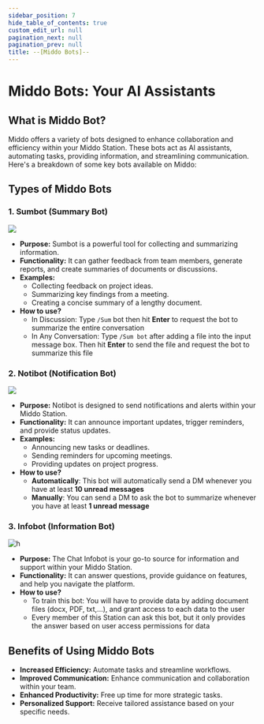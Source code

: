```yaml
---
sidebar_position: 7
hide_table_of_contents: true
custom_edit_url: null
pagination_next: null
pagination_prev: null
title: --[Middo Bots]--
---
```

# Middo Bots: Your AI Assistants

## What is Middo Bot?

Middo offers a variety of bots designed to enhance collaboration and efficiency within your Middo Station. These bots act as AI assistants, automating tasks, providing information, and streamlining communication. Here's a breakdown of some key bots available on Middo:

## Types of Middo Bots
### 1. Sumbot (Summary Bot)

![](./img/middo-bots-1.svg)
- **Purpose:**  Sumbot is a powerful tool for collecting and summarizing information.
- **Functionality:**  It can gather feedback from team members, generate reports, and create summaries of documents or discussions.
- **Examples:**
    - Collecting feedback on project ideas.
    - Summarizing key findings from a meeting.
    - Creating a concise summary of a lengthy document.
- **How to use?**
    - In Discussion: Type `/Sum` bot then hit **Enter** to request the bot to summarize the entire conversation
    - In Any Conversation: Type `/Sum bot` after adding a file into the input message box. Then hit **Enter** to send the file and request the bot to summarize this file

### **2. Notibot (Notification Bot)**

![](./img/middo-bots-2.svg)
- **Purpose:**  Notibot is designed to send notifications and alerts within your Middo Station.  
- **Functionality:**  It can announce important updates, trigger reminders, and provide status updates.
- **Examples:**
    - Announcing new tasks or deadlines.
    - Sending reminders for upcoming meetings.
    - Providing updates on project progress.
- **How to use?**
    - **Automatically**: This bot will automatically send a DM whenever you have at least **10 unread messages**
    - **Manually**: You can send a DM to ask the bot to summarize whenever you have at least **1 unread message**

### **3. Infobot (Information Bot)**

![h](./img/middo-bots-3.svg)

- **Purpose:**  The Chat Infobot is your go-to source for information and support within your Middo Station. 
- **Functionality:**  It can answer questions, provide guidance on features, and help you navigate the platform.
- **How to use?**
    - To train this bot: You will have to provide data by adding document files (docx, PDF, txt,...), and grant access to each data to the user
    - Every member of this Station can ask this bot, but it only provides the answer based on user access permissions for data

## Benefits of Using Middo Bots

- **Increased Efficiency:**  Automate tasks and streamline workflows.
- **Improved Communication:**  Enhance communication and collaboration within your team.
- **Enhanced Productivity:**  Free up time for more strategic tasks.
- **Personalized Support:**  Receive tailored assistance based on your specific needs.

